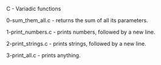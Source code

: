 C - Variadic functions

0-sum_them_all.c - returns the sum of all its parameters.

1-print_numbers.c - prints numbers, followed by a new line.

2-print_strings.c - prints strings, followed by a new line.

3-print_all.c - prints anything.
